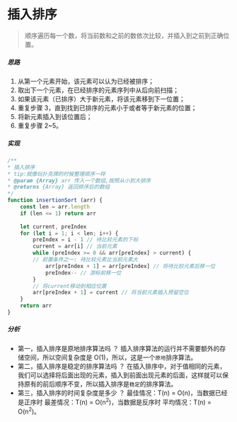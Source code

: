 # 插入排序
> 顺序遍历每一个数，将当前数和之前的数依次比较，并插入到之前到正确位置。
##### 思路
1. 从第一个元素开始，该元素可以认为已经被排序；
2. 取出下一个元素，在已经排序的元素序列中从后向前扫描；
3. 如果该元素（已排序）大于新元素，将该元素移到下一位置；
4. 重复步骤 3，直到找到已排序的元素小于或者等于新元素的位置；
5. 将新元素插入到该位置后；
6. 重复步骤 2~5。

##### 实现
```javascript
/**
* 插入排序
* tip:就像玩扑克牌的时候整理顺序一样
* @param {Array} arr 传入一个数组,按照从小到大排序
* @returns {Array} 返回排序后的数组
*/
function insertionSort (arr) {
    const len = arr.length
    if (len <= 1) return arr
    
    let current, preIndex
    for (let i = 1; i < len; i++) {
        preIndex = i - 1 // 待比较元素的下标
        current = arr[i] // 当前元素
        while (preIndex >= 0 && arr[preIndex] > current) {
        // 前置条件之一: 待比较元素比当前元素大
            arr[preIndex + 1] = arr[preIndex] // 将待比较元素后移一位
            preIndex-- // 游标前移一位
        }
        // 将current移动到相应位置
        arr[preIndex + 1] = current // 将当前元素插入预留空位
    }
    return arr
}
```
##### 分析

- 第一，插入排序是原地排序算法吗 ？
  插入排序算法的运行并不需要额外的存储空间，所以空间复杂度是 O(1)，所以，这是一个`原地`排序算法。
- 第二，插入排序是稳定的排序算法吗 ？
  在插入排序中，对于值相同的元素，我们可以选择将后面出现的元素，插入到前面出现元素的后面，这样就可以保持原有的前后顺序不变，所以插入排序是`稳定`的排序算法。
- 第三，插入排序的时间复杂度是多少 ？
  最佳情况：T(n) = O(n)，当数据已经是正序时
  最差情况：T(n) = O(n<sup>2</sup>)，当数据是反序时
  平均情况：T(n) = O(n<sup>2</sup>)。